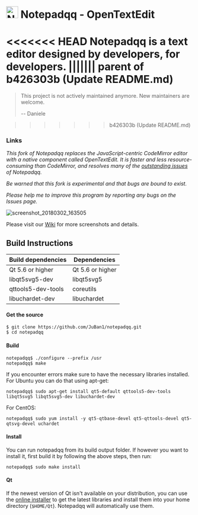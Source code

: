 # <img src="https://user-images.githubusercontent.com/4319621/36906314-e3f99680-1e35-11e8-90fd-f959c9641f36.png" alt="Notepadqq" width="32" height="32" /> Notepadqq - OpenTextEdit

<<<<<<< HEAD
Notepadqq is a text editor designed by developers, for developers.
||||||| parent of b426303b (Update README.md)
=======
> This project is not actively maintained anymore. New maintainers are welcome.
> 
>  -- Daniele

>>>>>>> b426303b (Update README.md)
### Links

*This fork of Notepadqq replaces the JavaScript-centric CodeMirror editor with a native component called OpenTextEdit. It is faster and less resource-consuming than CodeMirror, and resolves many of the [outstanding issues](https://github.com/JuBan1/notepadqq/issues/1) of Notepadqq.*

*Be warned that this fork is experimental and that bugs are bound to exist.* 

*Please help me to improve this program by reporting any bugs on the Issues page.*

![screenshot_20180302_163505](https://notepadqq.com/s/images/snapshot1.png)

Please visit our [Wiki](https://github.com/notepadqq/notepadqq/wiki) for more screenshots and details.

Build Instructions
-----

| Build dependencies    | Dependencies      |
|-----------------------|-------------------|
| Qt 5.6 or higher      | Qt 5.6 or higher  |
| libqt5svg5-dev        | libqt5svg5        |
| qttools5-dev-tools    | coreutils         |
| libuchardet-dev       | libuchardet       |

#### Get the source

    $ git clone https://github.com/JuBan1/notepadqq.git
    $ cd notepadqq

#### Build

    notepadqq$ ./configure --prefix /usr
    notepadqq$ make
    
If you encounter errors make sure to have the necessary libraries installed. For Ubuntu you can do that using apt-get:

    notepadqq$ sudo apt-get install qt5-default qttools5-dev-tools libqt5svg5 libqt5svg5-dev libuchardet-dev

For CentOS:

    notepadqq$ sudo yum install -y qt5-qtbase-devel qt5-qttools-devel qt5-qtsvg-devel uchardet
    
#### Install

You can run notepadqq from its build output folder. If however you want to install it, first build it
by following the above steps, then run:

    notepadqq$ sudo make install

#### Qt

If the newest version of Qt isn't available on your distribution, you can use the [online installer](http://www.qt.io/download-open-source) to get the latest libraries and install them into your home directory (`$HOME/Qt`). Notepadqq will automatically use them.
